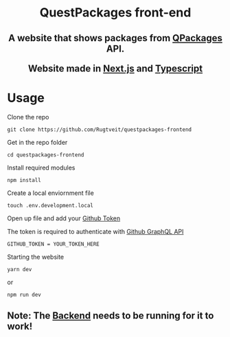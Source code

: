 <h1 align="center">QuestPackages front-end</h1>

<h2 align="center">

A website that shows packages from [QPackages](https://qpackages.com/) API. 

Website made in [Next.js](https://nextjs.org/) and [Typescript](https://www.typescriptlang.org/)

</h2>
<h1> Usage </h1>
Clone the repo

    git clone https://github.com/Rugtveit/questpackages-frontend

Get in the repo folder 

    cd questpackages-frontend

Install required modules

    npm install

Create a local enviornment file

    touch .env.development.local

Open up file and add your [Github Token](https://docs.github.com/en/github/authenticating-to-github/creating-a-personal-access-token) 

The token is required to authenticate with [Github GraphQL API](https://docs.github.com/en/graphql/guides/forming-calls-with-graphql#authenticating-with-graphql)

    GITHUB_TOKEN = YOUR_TOKEN_HERE

Starting the website

    yarn dev

or

    npm run dev

## Note: The [Backend](https://github.com/Rugtveit/questpackages-backend) needs to be running for it to work! 



